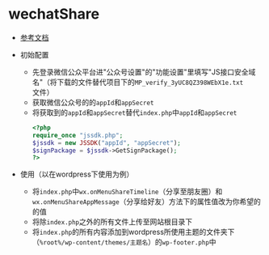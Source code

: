 # wechatShare

* [参考文档](http://mp.weixin.qq.com/wiki/7/aaa137b55fb2e0456bf8dd9148dd613f.html)
* 初始配置
    * 先登录微信公众平台进"公众号设置"的"功能设置"里填写"JS接口安全域名"（将下载的文件替代项目下的`MP_verify_3yUC8QZ398WEbX1e.txt`文件）
    * 获取微信公众号的的`appId`和`appSecret`
    * 将获取到的`appId`和`appSecret`替代`index.php`中`appId`和`appSecret`  
      ```php
      <?php
      require_once "jssdk.php";
      $jssdk = new JSSDK("appId", "appSecret");
      $signPackage = $jssdk->GetSignPackage();
      ?>
      ```

* 使用（以在wordpress下使用为例）
    * 将`index.php`中`wx.onMenuShareTimeline`（分享至朋友圈）和`wx.onMenuShareAppMessage`（分享给好友）方法下的属性值改为你希望的的值
    * 将除`index.php`之外的所有文件上传至网站根目录下
    * 将`index.php`的所有内容添加到wordpress所使用主题的文件夹下（`%root%/wp-content/themes/主题名`）的`wp-footer.php`中

